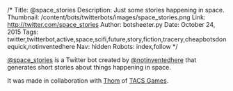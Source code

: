 /*
Title: @space_stories
Description: Just some stories happening in space.
Thumbnail: /content/bots/twitterbots/images/space_stories.png
Link: http://twitter.com/space_stories
Author: botsheeter.py
Date: October 24, 2015
Tags: twitter,twitterbot,active,space,scifi,future,story,fiction,tracery,cheapbotsdonequick,notinventedhere
Nav: hidden
Robots: index,follow
*/

[@space_stories](http://twitter.com/space_stories) is a Twitter bot created by [@notinventedhere](https://twitter.com/http://twitter.com/notinventedhere) that generates short stories about things happening in space.

It was made in collaboration with [Thom](http://twitter.com/thos_thom) of [TACS Games](http://tacsgames.com/).
